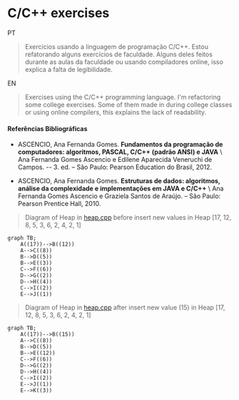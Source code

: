 # C/C++ exercises

PT

> Exercícios usando a linguagem de programação C/C++. Estou refatorando alguns exercícios de faculdade. Alguns deles feitos durante as aulas da faculdade ou usando compiladores online, isso explica a falta de legibilidade.

EN

> Exercises using the C/C++ programming language. I'm refactoring some college exercises. Some of them made in during college classes or using online compilers, this explains the lack of readability.

#### Referências Bibliográficas

- ASCENCIO, Ana Fernanda Gomes. **Fundamentos da programação de computadores: algoritmos, PASCAL, C/C++ (padrão ANSI) e JAVA** \ Ana Fernanda Gomes Ascencio e Edilene Aparecida Veneruchi de Campos. -- 3. ed. – São Paulo: Pearson Education do Brasil, 2012.

- ASCENCIO, Ana Fernanda Gomes. **Estruturas de dados: algoritmos, análise da complexidade e implementações
  em JAVA e C/C++** \ Ana Fernanda Gomes Ascencio e Graziela Santos de Araújo. – São Paulo: Pearson Prentice Hall, 2010.

> Diagram of Heap in [heap.cpp](/07_EstruturaDeDados/heap.cpp) before insert new values in Heap [17, 12, 8, 5, 3, 6, 2, 4, 2, 1]

```mermaid
graph TB;
    A((17))-->B((12))
    A-->C((8))
    B-->D((5))
    B-->E((3))
    C-->F((6))
    D-->G((2))
    D-->H((4))
    C-->I((2))
    E-->J((1))
```


> Diagram of Heap in [heap.cpp](/07_EstruturaDeDados/heap.cpp) after insert new value (15) in Heap [17, 12, 8, 5, 3, 6, 2, 4, 2, 1]

```mermaid
graph TB;
    A((17))-->B((15))
    A-->C((8))
    B-->D((5))
    B-->E((12))
    C-->F((6))
    D-->G((2))
    D-->H((4))
    C-->I((2))
    E-->J((1))
    E-->K((3))
```
